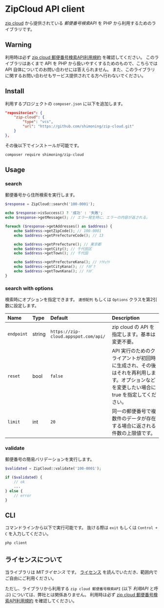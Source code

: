 # ZipCloud API client
[zip cloud](http://zipcloud.ibsnet.co.jp/) から提供されている *郵便番号検索API* を PHP から利用するためのライブラリです。

## Warning
利用時は必ず [zip cloud 郵便番号検索API利用規約](http://zipcloud.ibsnet.co.jp/rule/api) を確認してください。
このライブラリはあくまで API を PHP から扱いやすくするためのもので、こちらでは API 自体についてのお問い合わせには答えられません。
また、このライブラリに関するお問い合わせもサービス提供されてる方へ行わないでください。

## Install
利用するプロジェクトの `composer.json` に以下を追加します。
```composer.json
"repositories": {
    "zip-cloud": {
        "type": "vcs",
        "url": "https://github.com/shimoning/zip-cloud.git"
    }
},
```

その後以下でインストールが可能です。

```bash
composer require shimoning/zip-cloud
```

## Usage

### search
郵便番号から住所検索を実行します。

```php
$response = ZipCloud::search('100-0001');

echo $response->isSuccess() ? '成功' : '失敗';
echo $response->getMessage(); // エラー発生時に、エラーの内容が返される。

foreach ($response->getAddresses() as $address) {
    echo $address->getZipCode(); // 100-0001
    echo $address->getPrefectureCode(); // 13

    echo $address->getPrefecture(); // 東京都
    echo $address->getCity(); // 千代田区
    echo $address->getTown(); // 千代田

    echo $address->getPrefectureKana(); // ﾄｳｷｮｳﾄ
    echo $address->getCityKana(); // ﾁﾖﾀﾞｸ
    echo $address->getTownKana(); // ﾁﾖﾀﾞ
}
```

### search with options
検索時にオプションを指定できます。
`連想配列` もしくは `Options` クラスを第2引数に設定します。


| Name       | Type   | Default | Description |
|:-----------|:-------|:--------|:----------------------------|
| `endpoint` | string | `https://zip-cloud.appspot.com/api/` | zip cloud の API を指定します。基本は変更不要。 |
| `reset`    | bool   | `false` |  API 実行のためのクライアントが初回時に生成され、その後はそれを再利用します。オプションなどを変更したい場合に true を指定してください。 |
| `limit`    | int    | `20` | 同一の郵便番号で複数件のデータが存在する場合に返される件数の上限値です。 |

### validate
郵便番号の簡易バリデーションを実行します。

```php
$validated = ZipCloud::validate('100-0001');

if ($validated) {
    // ok
    ...
} else {
    // error
}
```

## CLI
コマンドラインから以下で実行可能です。
抜ける際は `exit` もしくは `Control + C` を入力してください。

```bash
php client
```

## ライセンスについて
当ライブラリは *MITライセンス* です。
[ライセンス](LICENSE) を読んでいただき、範囲内でご自由にご利用ください。

ただし、ライブラリから利用する `zip cloud 郵便番号検索API` (以下 *利用API* と呼ぶ) については、弊社とは関係ありません。
利用時は必ず [zip cloud 郵便番号検索API利用規約](http://zipcloud.ibsnet.co.jp/rule/api) を確認してください。
